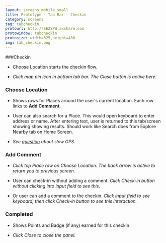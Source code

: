 ```yaml
---
layout: screens_mobile_small
title: Prototype - Tab Bar - Checkin
category: screens
tag: tabcheckin
protourl: http://SE2YPW.axshare.com
protowindow: tabcheckin
protosize: width=325,height=480
img: tab_checkin.png
---
```


###Checkin
* Choose Location starts the checkin flow.

* *Click map pin icon in bottom tab bar. The Close button is active here.*


### Choose Location
* Shows rows for Places around the user's current location. Each row links to **Add Comment**.

* User can also search for a Place. This would open keyboard to enter address or name. After entering text, user is returned to this tab/screen showing showing results. Should work like Search does from Explore Nearby tab on Home Screen. 

* *<em>See [question][1] about slow GPS</em>*.


### Add Comment
* *Click top Place row on Choose Location. The back arrow is active to return you to previous screen.*

* User can check-in without adding a comment. *Click Check-in button without clicking into input field to see this.*

* Or user can add a comment to the checkin. *Click input field to see keyboard; then click Check-in button to see this interaction.*


### Completed
* Shows Points and Badge (if any) earned for this checkin.

* *Click Close to close the panel.*

[1]: ../pages_issues/index.html "Go to question"
